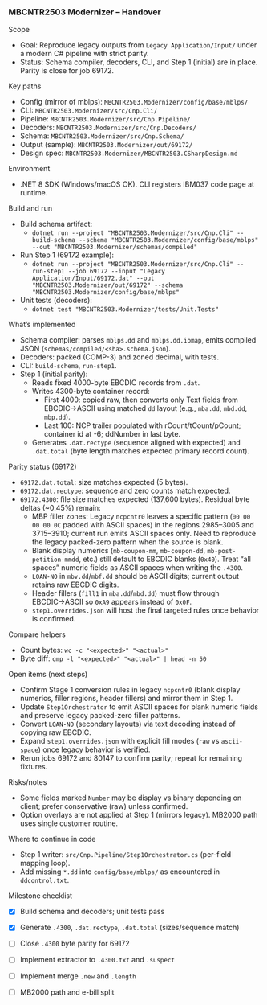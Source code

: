 ### MBCNTR2503 Modernizer – Handover

Scope
- Goal: Reproduce legacy outputs from `Legacy Application/Input/` under a modern C# pipeline with strict parity.
- Status: Schema compiler, decoders, CLI, and Step 1 (initial) are in place. Parity is close for job 69172.

Key paths
- Config (mirror of mblps): `MBCNTR2503.Modernizer/config/base/mblps/`
- CLI: `MBCNTR2503.Modernizer/src/Cnp.Cli/`
- Pipeline: `MBCNTR2503.Modernizer/src/Cnp.Pipeline/`
- Decoders: `MBCNTR2503.Modernizer/src/Cnp.Decoders/`
- Schema: `MBCNTR2503.Modernizer/src/Cnp.Schema/`
- Output (sample): `MBCNTR2503.Modernizer/out/69172/`
- Design spec: `MBCNTR2503.Modernizer/MBCNTR2503.CSharpDesign.md`

Environment
- .NET 8 SDK (Windows/macOS OK). CLI registers IBM037 code page at runtime.

Build and run
- Build schema artifact:
  - `dotnet run --project "MBCNTR2503.Modernizer/src/Cnp.Cli" -- build-schema --schema "MBCNTR2503.Modernizer/config/base/mblps" --out "MBCNTR2503.Modernizer/schemas/compiled"`
- Run Step 1 (69172 example):
  - `dotnet run --project "MBCNTR2503.Modernizer/src/Cnp.Cli" -- run-step1 --job 69172 --input "Legacy Application/Input/69172.dat" --out "MBCNTR2503.Modernizer/out/69172" --schema "MBCNTR2503.Modernizer/config/base/mblps"`
- Unit tests (decoders):
  - `dotnet test "MBCNTR2503.Modernizer/tests/Unit.Tests"`

What’s implemented
- Schema compiler: parses `mblps.dd` and `mblps.dd.iomap`, emits compiled JSON (`schemas/compiled/<sha>.schema.json`).
- Decoders: packed (COMP-3) and zoned decimal, with tests.
- CLI: `build-schema`, `run-step1`.
- Step 1 (initial parity):
  - Reads fixed 4000-byte EBCDIC records from `.dat`.
  - Writes 4300-byte container record:
    - First 4000: copied raw, then converts only Text fields from EBCDIC→ASCII using matched `dd` layout (e.g., `mba.dd`, `mbd.dd`, `mbp.dd`).
    - Last 100: NCP trailer populated with rCount/tCount/pCount; container id at -6; ddNumber in last byte.
  - Generates `.dat.rectype` (sequence aligned with expected) and `.dat.total` (byte length matches expected primary record count).

Parity status (69172)
- `69172.dat.total`: size matches expected (5 bytes).
- `69172.dat.rectype`: sequence and zero counts match expected.
- `69172.4300`: file size matches expected (137,600 bytes). Residual byte deltas (~0.45%) remain:
  - MBP filler zones: Legacy `ncpcntr0` leaves a specific pattern (`00 00 00 00 0C` padded with ASCII spaces) in the regions 2985–3005 and 3715–3910; current run emits ASCII spaces only. Need to reproduce the legacy packed-zero pattern when the source is blank.
  - Blank display numerics (`mb-coupon-mm`, `mb-coupon-dd`, `mb-post-petition-mmdd`, etc.) still default to EBCDIC blanks (`0x40`). Treat “all spaces” numeric fields as ASCII spaces when writing the `.4300`.
  - `LOAN-NO` in `mbv.dd`/`mbf.dd` should be ASCII digits; current output retains raw EBCDIC digits.
  - Header fillers (`fill1` in `mba.dd`/`mbd.dd`) must flow through EBCDIC→ASCII so `0xA9` appears instead of `0x0F`.
  - `step1.overrides.json` will host the final targeted rules once behavior is confirmed.

Compare helpers
- Count bytes: `wc -c "<expected>" "<actual>"`
- Byte diff: `cmp -l "<expected>" "<actual>" | head -n 50`

Open items (next steps)
- Confirm Stage 1 conversion rules in legacy `ncpcntr0` (blank display numerics, filler regions, header fillers) and mirror them in Step 1.
- Update `Step1Orchestrator` to emit ASCII spaces for blank numeric fields and preserve legacy packed-zero filler patterns.
- Convert `LOAN-NO` (secondary layouts) via text decoding instead of copying raw EBCDIC.
- Expand `step1.overrides.json` with explicit fill modes (`raw` vs `ascii-space`) once legacy behavior is verified.
- Rerun jobs 69172 and 80147 to confirm parity; repeat for remaining fixtures.

Risks/notes
- Some fields marked `Number` may be display vs binary depending on client; prefer conservative (raw) unless confirmed.
- Option overlays are not applied at Step 1 (mirrors legacy). MB2000 path uses single customer routine.

Where to continue in code
- Step 1 writer: `src/Cnp.Pipeline/Step1Orchestrator.cs` (per-field mapping loop).
- Add missing `*.dd` into `config/base/mblps/` as encountered in `ddcontrol.txt`.

Milestone checklist
- [x] Build schema and decoders; unit tests pass
- [x] Generate `.4300`, `.dat.rectype`, `.dat.total` (sizes/sequence match)
- [ ] Close `.4300` byte parity for 69172
- [ ] Implement extractor to `.4300.txt` and `.suspect`
- [ ] Implement merge `.new` and `.length`
- [ ] MB2000 path and e-bill split


